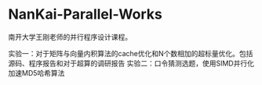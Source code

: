 # NanKai-Parallel-Works
南开大学王刚老师的并行程序设计课程。

实验一：对于矩阵与向量内积算法的cache优化和N个数相加的超标量优化。包括源码、程序报告和对于超算的调研报告
实验二：口令猜测选题，使用SIMD并行化加速MD5哈希算法
